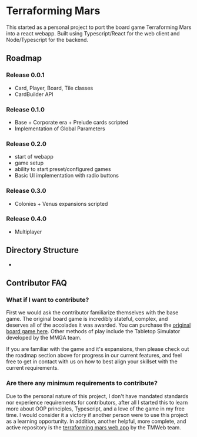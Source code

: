 # Terraforming Mars

This started as a personal project to port the board game Terraforming Mars into a react webapp. Built using Typescript/React for the web client and Node/Typescript for the backend.

## Roadmap

### Release 0.0.1

- Card, Player, Board, Tile classes
- CardBuilder API

### Release 0.1.0

- Base + Corporate era + Prelude cards scripted
- Implementation of Global Parameters

### Release 0.2.0

- start of webapp
- game setup
- ability to start preset/configured games
- Basic UI implementation with radio buttons

### Release 0.3.0

- Colonies + Venus expansions scripted

### Release 0.4.0

- Multiplayer

## Directory Structure

-

## Contributor FAQ

### What if I want to contribute?

First we would ask the contributor familiarize themselves with the base game. The original board game is incredibly stateful, complex, and deserves all of the accolades it was awarded. You can purchase the [original board game here](https://www.fryxgames.se/produkt/terraforming-mars/). Other methods of play include the Tabletop Simulator developed by the MMGA team.

If you are familiar with the game and it's expansions, then please check out the roadmap section above for progress in our current features, and feel free to get in contact with us on how to best align your skillset with the current requirements.

### Are there any minimum requirements to contribute?

Due to the personal nature of this project, I don't have mandated standards nor experience requirements for contributors, after all I started this to learn more about OOP principles, Typescript, and a love of the game in my free time. I would consider it a victory if another person were to use this project as a learning opportunity. In addition, another helpful, more complete, and active repository is the [terraforming mars web app](https://github.com/bafolts/terraforming-mars) by the TMWeb team.
